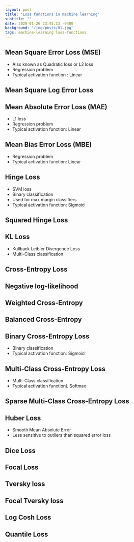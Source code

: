```yaml
---
layout: post
title: "Loss functions in machine learning"
subtitle: ""
date: 2020-01-26 23:45:13 -0400
background: '/img/posts/01.jpg'
tags: machine-learning loss-functions
---
```


## Mean Square Error Loss (MSE)

- Also known as Quadratic loss or L2 loss
- Regression problem
- Typical activation function : Linear

## Mean Square Log Error Loss

## Mean Absolute Error Loss (MAE)

- L1 loss
- Regression problem
- Typical activation function: Linear

## Mean Bias Error Loss (MBE)

- Regression problem
- Typical activation function: Linear

## Hinge Loss

- SVM loss
- Binary classification
- Used for max margin classifiers
- Typical activation function: Sigmoid

## Squared Hinge Loss

## KL Loss
- Kullback Leibler Divergence Loss
- Multi-Class classification

## Cross-Entropy Loss

## Negative log-likelihood

## Weighted Cross-Entropy

## Balanced Cross-Entropy

## Binary Cross-Entropy Loss

- Binary classification
- Typical activation function: Sigmoid

## Multi-Class Cross-Entropy Loss

- Multi-Class classification
- Typical activation functionL Softmax
## Sparse Multi-Class Cross-Entropy Loss

## Huber Loss

- Smooth Mean Absolute Error
- Less sensitive to outliers than squared error loss

## Dice Loss

## Focal Loss

## Tversky loss

## Focal Tversky loss

## Log Cosh Loss

## Quantile Loss





